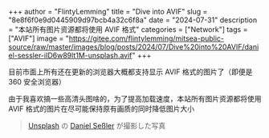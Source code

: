 +++
author = "FlintyLemming"
title = "Dive into AVIF"
slug = "8e8f6f0e9d0445909d97bcb4a32c6f8a"
date = "2024-07-31"
description = "本站所有图片资源都将使用 AVIF 格式"
categories = ["Network"]
tags = ["AVIF"]
image = "https://gitee.com/flintylemming/mitsea-public-source/raw/master/images/blog/posts/2024/07/Dive%20into%20AVIF/daniel-sessler-iID6w89lt1M-unsplash.avif"
+++

目前市面上所有还在更新的浏览器大概都支持显示 AVIF 格式的图片了（即便是 360 安全浏览器）

由于我喜欢搞一些高清头图啥的，为了提高加载速度，本站所有图片资源都将使用 AVIF 格式的图片在尽可能保持原有画质的同时降低图片大小

> [Unsplash](https://unsplash.com/ja/%E5%86%99%E7%9C%9F/%E7%9C%9F%E3%82%93%E4%B8%AD%E3%81%AB%E6%B9%96%E3%81%8C%E3%81%82%E3%82%8B%E5%B1%B1-iID6w89lt1M?utm_content=creditCopyText&utm_medium=referral&utm_source=unsplash) の [Daniel Seßler](https://unsplash.com/ja/@danielsessler?utm_content=creditCopyText&utm_medium=referral&utm_source=unsplash) が撮影した写真
  